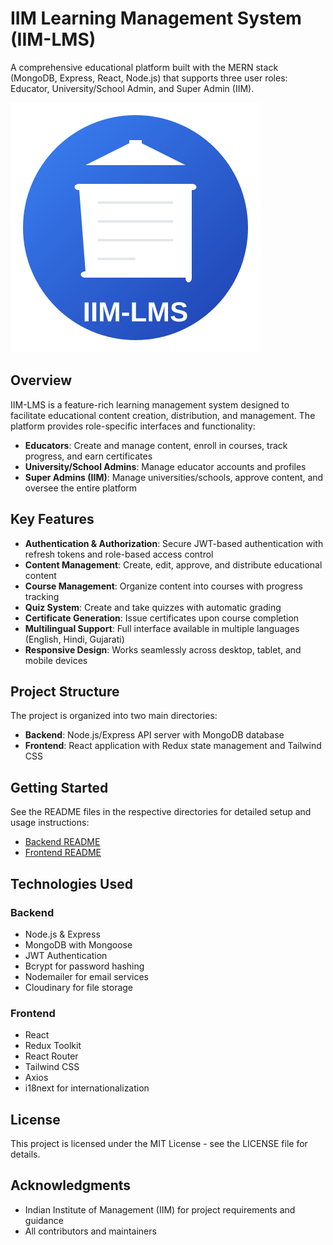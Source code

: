 # IIM Learning Management System (IIM-LMS)

A comprehensive educational platform built with the MERN stack (MongoDB, Express, React, Node.js) that supports three user roles: Educator, University/School Admin, and Super Admin (IIM).

![IIM-LMS Logo](/Frontend/public/logo.svg)

## Overview

IIM-LMS is a feature-rich learning management system designed to facilitate educational content creation, distribution, and management. The platform provides role-specific interfaces and functionality:

- **Educators**: Create and manage content, enroll in courses, track progress, and earn certificates
- **University/School Admins**: Manage educator accounts and profiles
- **Super Admins (IIM)**: Manage universities/schools, approve content, and oversee the entire platform

## Key Features

- **Authentication & Authorization**: Secure JWT-based authentication with refresh tokens and role-based access control
- **Content Management**: Create, edit, approve, and distribute educational content
- **Course Management**: Organize content into courses with progress tracking
- **Quiz System**: Create and take quizzes with automatic grading
- **Certificate Generation**: Issue certificates upon course completion
- **Multilingual Support**: Full interface available in multiple languages (English, Hindi, Gujarati)
- **Responsive Design**: Works seamlessly across desktop, tablet, and mobile devices

## Project Structure

The project is organized into two main directories:

- **Backend**: Node.js/Express API server with MongoDB database
- **Frontend**: React application with Redux state management and Tailwind CSS

## Getting Started

See the README files in the respective directories for detailed setup and usage instructions:

- [Backend README](/Backend/README.md)
- [Frontend README](/Frontend/README.md)

## Technologies Used

### Backend
- Node.js & Express
- MongoDB with Mongoose
- JWT Authentication
- Bcrypt for password hashing
- Nodemailer for email services
- Cloudinary for file storage

### Frontend
- React
- Redux Toolkit
- React Router
- Tailwind CSS
- Axios
- i18next for internationalization

## License

This project is licensed under the MIT License - see the LICENSE file for details.

## Acknowledgments

- Indian Institute of Management (IIM) for project requirements and guidance
- All contributors and maintainers
